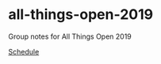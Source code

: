 # all-things-open-2019
Group notes for All Things Open 2019

[Schedule](https://allthingsopen.org/schedule)
